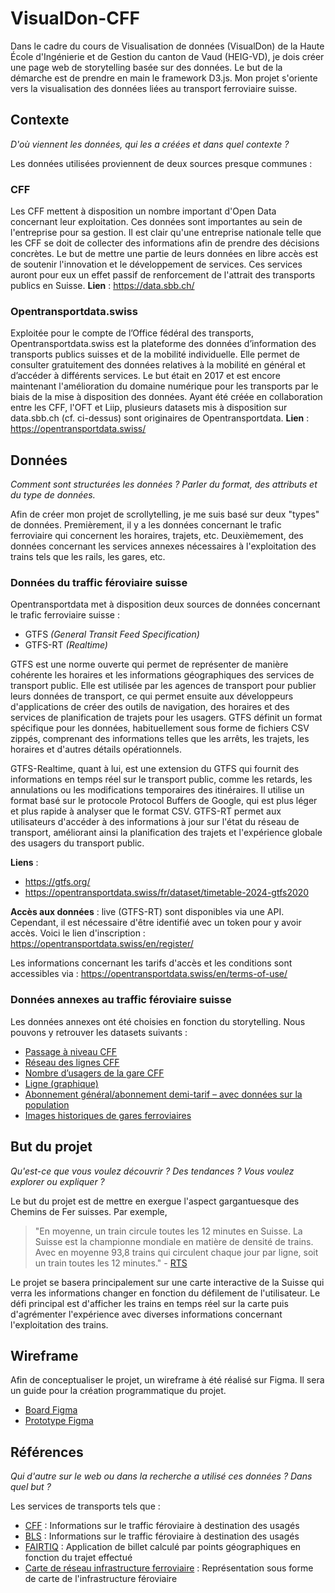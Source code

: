 # VisualDon-CFF
Dans le cadre du cours de Visualisation de données (VisualDon) de la Haute École d'Ingénierie et de Gestion du canton de Vaud (HEIG-VD), je dois créer une page web de storytelling basée sur des données. Le but de la démarche est de prendre en main le framework D3.js. Mon projet s'oriente vers la visualisation des données liées au transport ferroviaire suisse.

## Contexte
_D'où viennent les données, qui les a créées et dans quel contexte ?_

Les données utilisées proviennent de deux sources presque communes :

### CFF
Les CFF mettent à disposition un nombre important d'Open Data concernant leur exploitation. Ces données sont importantes au sein de l'entreprise pour sa gestion. Il est clair qu'une entreprise nationale telle que les CFF se doit de collecter des informations afin de prendre des décisions concrètes. Le but de mettre une partie de leurs données en libre accès est de soutenir l'innovation et le développement de services. Ces services auront pour eux un effet passif de renforcement de l'attrait des transports publics en Suisse.
**Lien** : https://data.sbb.ch/

### Opentransportdata.swiss
Exploitée pour le compte de l’Office fédéral des transports, Opentransportdata.swiss est la plateforme des données d’information des transports publics suisses et de la mobilité individuelle. Elle permet de consulter gratuitement des données relatives à la mobilité en général et d’accéder à différents services. Le but était en 2017 et est encore maintenant l'amélioration du domaine numérique pour les transports par le biais de la mise à disposition des données. Ayant été créée en collaboration entre les CFF, l'OFT et Liip, plusieurs datasets mis à disposition sur data.sbb.ch (cf. ci-dessus) sont originaires de Opentransportdata.
**Lien** : https://opentransportdata.swiss/

## Données
_Comment sont structurées les données ? Parler du format, des attributs et du type de données._

Afin de créer mon projet de scrollytelling, je me suis basé sur deux "types" de données. Premièrement, il y a les données concernant le trafic ferroviaire qui concernent les horaires, trajets, etc. Deuxièmement, des données concernant les services annexes nécessaires à l'exploitation des trains tels que les rails, les gares, etc.

### Données du traffic féroviaire suisse
Opentransportdata met à disposition deux sources de données concernant le trafic ferroviaire suisse :
- GTFS _(General Transit Feed Specification)_
- GTFS-RT _(Realtime)_

GTFS est une norme ouverte qui permet de représenter de manière cohérente les horaires et les informations géographiques des services de transport public. Elle est utilisée par les agences de transport pour publier leurs données de transport, ce qui permet ensuite aux développeurs d'applications de créer des outils de navigation, des horaires et des services de planification de trajets pour les usagers. GTFS définit un format spécifique pour les données, habituellement sous forme de fichiers CSV zippés, comprenant des informations telles que les arrêts, les trajets, les horaires et d'autres détails opérationnels.

GTFS-Realtime, quant à lui, est une extension du GTFS qui fournit des informations en temps réel sur le transport public, comme les retards, les annulations ou les modifications temporaires des itinéraires. Il utilise un format basé sur le protocole Protocol Buffers de Google, qui est plus léger et plus rapide à analyser que le format CSV. GTFS-RT permet aux utilisateurs d'accéder à des informations à jour sur l'état du réseau de transport, améliorant ainsi la planification des trajets et l'expérience globale des usagers du transport public.

**Liens** : 
- https://gtfs.org/
- https://opentransportdata.swiss/fr/dataset/timetable-2024-gtfs2020

**Accès aux données** :
live (GTFS-RT) sont disponibles via une API. Cependant, il est nécessaire d'être identifié avec un token pour y avoir accès. Voici le lien d'inscription : https://opentransportdata.swiss/en/register/

Les informations concernant les tarifs d'accès et les conditions sont accessibles via : https://opentransportdata.swiss/en/terms-of-use/

### Données annexes au traffic féroviaire suisse
Les données annexes ont été choisies en fonction du storytelling. Nous pouvons y retrouver les datasets suivants :
- [Passage à niveau CFF](https://data.sbb.ch/explore/dataset/bahnubergang/information/)
- [Réseau des lignes CFF](https://data.sbb.ch/explore/dataset/linie/)
- [Nombre d’usagers de la gare CFF](https://data.sbb.ch/explore/dataset/anzahl-sbb-bahnhofbenutzer/)
- [Ligne (graphique)](https://data.sbb.ch/explore/dataset/linie-mit-polygon/)
- [Abonnement général/abonnement demi-tarif – avec données sur la population](https://data.sbb.ch/explore/dataset/generalabo-halbtax-mit-bevolkerungsdaten/)
- [Images historiques de gares ferroviaires](https://data.sbb.ch/explore/dataset/historische-bahnhofbilder/)

## But du projet
_Qu'est-ce que vous voulez découvrir ? Des tendances ? Vous voulez explorer ou expliquer ?_

Le but du projet est de mettre en exergue l'aspect gargantuesque des Chemins de Fer suisses. Par exemple,
> "En moyenne, un train circule toutes les 12 minutes en Suisse. La Suisse est la championne mondiale en matière de densité de trains. Avec en moyenne 93,8 trains qui circulent chaque jour par ligne, soit un train toutes les 12 minutes." - [RTS](https://www.rts.ch/info/suisse/1169490-la-suisse-championne-mondiale-du-rail.html#:~:text=En%20moyenne%2C%20un%20train%20circule,arrive%20loin%20devant%20le%20Japon.)

Le projet se basera principalement sur une carte interactive de la Suisse qui verra les informations changer en fonction du défilement de l'utilisateur. Le défi principal est d'afficher les trains en temps réel sur la carte puis d'agrémenter l'expérience avec diverses informations concernant l'exploitation des trains.

## Wireframe
Afin de conceptualiser le projet, un wireframe à été réalisé sur Figma. Il sera un guide pour la création programmatique du projet.

- [Board Figma](https://www.figma.com/file/t4qE9l2qB8bEzUYkk3uKyR/Wireframe?type=design&node-id=0%3A1&mode=design&t=NpGxhIR3UM60FR7E-1)
- [Prototype Figma](https://www.figma.com/proto/t4qE9l2qB8bEzUYkk3uKyR/Wireframe?page-id=0%3A1&type=design&node-id=13-2600&viewport=369%2C454%2C0.39&t=FwHd5mDZj7SWNnQ4-1&scaling=scale-down&mode=design)

## Références
_Qui d'autre sur le web ou dans la recherche a utilisé ces données ? Dans quel but ?_

Les services de transports tels que :
- [CFF](https://www.sbb.ch/) : Informations sur le traffic féroviaire à destination des usagés
- [BLS](https://www.bls.ch/) : Informations sur le traffic féroviaire à destination des usagés
- [FAIRTIQ](https://fairtiq.com/) : Application de billet calculé par points géographiques en fonction du trajet effectué
- [Carte de réseau infrastructure ferroviaire](https://maps.trafimage.ch/) : Représentation sous forme de carte de l'infrastructure féroviaire

